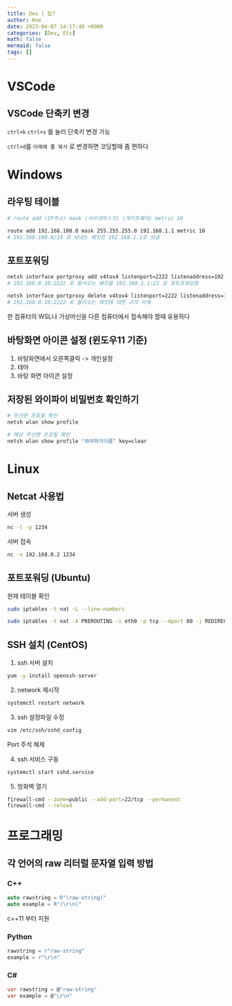 ```yaml
---
title: Dev | 팁?
author: Hve
date: 2023-04-07 14:17:48 +0900
categories: [Dev, Etc]
math: false
mermaid: false
tags: []
---
```


# VSCode

## VSCode 단축키 변경

`ctrl+k` `ctrl+s` 를 눌러 단축키 변경 가능

`ctrl+d`를 `아래에 줄 복사` 로 변경하면 코딩할때 좀 편하다

# Windows

## 라우팅 테이블


```bash
# route add (IP주소) mask (서브넷마스크) (게이트웨이) metric 10

route add 192.168.100.0 mask 255.255.255.0 192.168.1.1 metric 10
# 192.168.100.0/24 로 보내는 패킷은 192.168.1.1로 보냄
```

## 포트포워딩

```bash
netsh interface portproxy add v4tov4 listenport=2222 listenaddress=192.168.0.10 connectport=22 connectaddress=192.168.1.1
# 192.168.0.10:2222 로 들어오는 패킷을 192.168.1.1:22 로 포트포워딩함

netsh interface portproxy delete v4tov4 listenport=2222 listenaddress=192.168.0.10
# 192.168.0.10:2222 로 들어오는 패킷에 대한 규칙 삭제
```

한 컴퓨터의 WSL나 가상머신을 다른 컴퓨터에서 접속해야 할때 유용하다

## 바탕화면 아이콘 설정 (윈도우11 기준)

1. 바탕화면에서 오른쪽클릭 -> 개인설정
2. 테마
3. 바탕 화면 아이콘 설정

## 저장된 와이파이 비밀번호 확인하기

```bash
# 무선랜 프로필 확인 
netsh wlan show profile

# 해당 무선랜 프로필 확인
netsh wlan show profile "와아파이이름" key=clear
```

# Linux

## Netcat 사용법

서버 생성
```bash
nc -l -p 1234
```

서버 접속
```bash
nc -v 192.168.0.2 1234
```

## 포트포워딩 (Ubuntu)

현재 테이블 확인
```bash
sudo iptables -t nat -L --line-numbers
```

```bash
sudo iptables -t nat -A PREROUTING -i eth0 -p tcp --dport 80 -j REDIRECT --to-port 5000
```

## SSH 설치 (CentOS)

1. ssh 서버 설치
```bash 
yum -y install openssh-server
```

2. network 재시작
```bash
systemctl restart network
```

3. ssh 설정파일 수정
```bash 
vim /etc/ssh/sshd_config
```
Port 주석 해제

4. ssh 서비스 구동
```bash
systemctl start sshd.service
```

5. 방화벽 열기
```bash
firewall-cmd --zone=public --add-port=22/tcp --permanent
firewall-cmd --reload
```

# 프로그래밍

## 각 언어의 raw 리터럴 문자열 입력 방법

### C++

```cpp
auto rawstring = R"(raw-string)"
auto example = R"(\r\n)"
```

c++11 부터 지원

### Python

```python
rawstring = r"raw-string"
example = r"\r\n"
```

### C#

```cs
var rawstring = @"raw-string"
var example = @"\r\n"
```